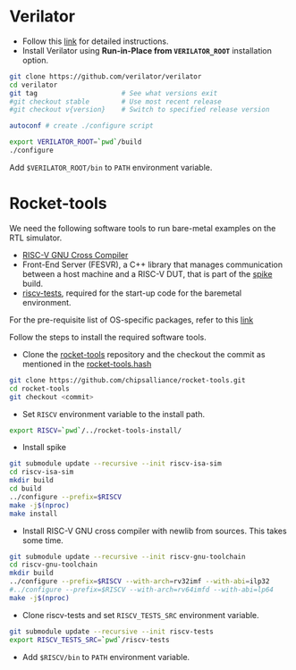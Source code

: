 Verilator
=================
* Follow this [link](https://verilator.org/guide/latest/install.html) for detailed instructions.
* Install Verilator using **Run-in-Place from `VERILATOR_ROOT`** installation option.

```sh
git clone https://github.com/verilator/verilator 
cd verilator
git tag                     # See what versions exit
#git checkout stable        # Use most recent release
#git checkout v{version}    # Switch to specified release version

autoconf # create ./configure script

export VERILATOR_ROOT=`pwd`/build
./configure
```
Add `$VERILATOR_ROOT/bin` to `PATH` environment variable.

Rocket-tools
==============================
We need the following software tools to run bare-metal examples on the RTL simulator. 
* [RISC-V GNU Cross Compiler](https://github.com/riscv-collab/riscv-gnu-toolchain.git)
* Front-End Server (FESVR), a C++ library that manages communication between a host machine and a RISC-V DUT, that is part of the [spike](https://github.com/riscv-software-src/riscv-isa-sim.git) build.
* [riscv-tests](https://github.com/riscv-software-src/riscv-tests.git), required for the start-up code for the baremetal environment.


For the pre-requisite list of OS-specific packages, refer to this [link](https://github.com/chipsalliance/rocket-tools/blob/ca6dc52742914ab5f9b7fd1444fa0ffbae9aa631/README.md?plain=1#L29-L36)

Follow the steps to install the required software tools.

* Clone the [rocket-tools](https://github.com/chipsalliance/rocket-tools.git) repository and the checkout the commit as mentioned in the [rocket-tools.hash](./../rocket-tools.hash)

```sh
git clone https://github.com/chipsalliance/rocket-tools.git
cd rocket-tools
git checkout <commit>
```

* Set `RISCV` environment variable to the install path.
```sh
export RISCV=`pwd`/../rocket-tools-install/
```

* Install spike
```sh
git submodule update --recursive --init riscv-isa-sim
cd riscv-isa-sim
mkdir build
cd build
../configure --prefix=$RISCV
make -j$(nproc)
make install
```

* Install RISC-V GNU cross compiler with newlib from sources. This takes some time.
```sh
git submodule update --recursive --init riscv-gnu-toolchain
cd riscv-gnu-toolchain
mkdir build
../configure --prefix=$RISCV --with-arch=rv32imf --with-abi=ilp32
#../configure --prefix=$RISCV --with-arch=rv64imfd --with-abi=lp64
make -j$(nproc)
```

* Clone riscv-tests and set `RISCV_TESTS_SRC` environment variable.
```sh
git submodule update --recursive --init riscv-tests
export RISCV_TESTS_SRC=`pwd`/riscv-tests
```

* Add `$RISCV/bin` to `PATH` environment variable.

<!---
Crosstool-NG (alternative method)
===================================
This is alternative to build from sources as shown in [Rocket-Tools](#rocket-tools).
Use [crosstool-ng](https://crosstool-ng.github.io/) to build RISC-V cross compiler.

Steps to install **crosstool-ng** 
```sh
git clone https://github.com/crosstool-ng/crosstool-ng
cd crosstool-ng
./bootstrap
./configure --prefix=`pwd`/build
make
make install
```
Find **`ct-ng`** at `crosstool-ng/build/bin/` directory.

* Use [riscv64-unknown-elf-ct-ng.config](./riscv64-unknown-elf-ct-ng.config) file to build the cross compiler. 
* It is assumed that `RISCVCC` environment variable is set to the RISC-V GCC cross compiler install path. 
* The `ct-ng` will install riscv-gnu-toolchain package at `$RISCVCC/riscv64-unknown-elf/` directory.


Steps to build the cross compiler
```sh
mv riscv64-unknown-elf-ct-ng.config .config
unset LD_LIBRARY_PATH
./ct-ng build
```

Add `$RISCV/riscv64-unknown-elf/bin` to `PATH` environment variable.
-->
